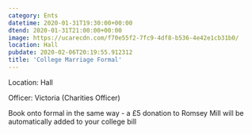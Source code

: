 ```yaml
---
category: Ents
datetime: 2020-01-31T19:30:00+00:00
dtend: 2020-01-31T21:00:00+00:00
image: https://ucarecdn.com/f70e55f2-7fc9-4df8-b536-4e42e1cb31b0/
location: Hall
pubdate: 2020-02-06T20:19:55.912312
title: 'College Marriage Formal'
---
```

Location: Hall

Officer: Victoria (Charities Officer)

Book onto formal in the same way - a £5 donation to Romsey Mill will be automatically added to your college bill

